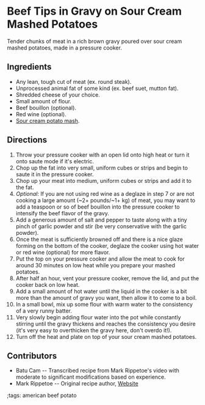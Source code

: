 # Beef Tips in Gravy on Sour Cream Mashed Potatoes

Tender chunks of meat in a rich brown gravy poured over sour cream mashed
potatoes, made in a pressure cooker.

## Ingredients

- Any lean, tough cut of meat (ex. round steak).
- Unprocessed animal fat of some kind (ex. beef suet, mutton fat).
- Shredded cheese of your choice.
- Small amount of flour.
- Beef bouillon (optional).
- Red wine (optional).
- [Sour cream potato mash](sour-cream-mash-potato).

## Directions

1. Throw your pressure cooker with an open lid onto high heat or turn it onto
   saute mode if it's electric.
2. Chop up the fat into very small, uniform cubes or strips and begin to saute
   it in the pressure cooker.
3. Chop up your meat into medium, uniform cubes or strips and add it to the fat.
4. *Optional*: If you are not using red wine as a deglaze in step 7 or are not
   cooking a large amount (~2+ pounds/~1+ kg) of meat, you may want to add a
   teaspoon or so of beef bouillon into the pressure cooker to intensify the
   beef flavor of the gravy.
5. Add a generous amount of salt and pepper to taste along with a tiny pinch of
   garlic powder and stir (be very conservative with the garlic powder).
6. Once the meat is sufficiently browned off and there is a nice glaze forming
   on the bottom of the cooker, deglaze the cooker using hot water or red wine
   (optional) for more flavor.
7. Put the top on your pressure cooker and allow the meat to cook for around 30
   minutes on low heat while you prepare your mashed potatoes.
8. After half an hour, vent your pressure cooker, remove the lid, and put the
   cooker back on low heat.
9. Add a small amount of hot water until the liquid in the cooker is a bit more
   than the amount of gravy you want, then allow it to come to a boil.
10. In a small bowl, mix up some flour with warm water to the consistency of a
    very runny batter.
11. Very slowly begin adding flour water into the pot while constantly stirring
    until the gravy thickens and reaches the consistency you desire (it's very
    easy to overthicken the gravy here, don't overdo it!).
12. Turn off the heat and plate on top of your sour cream mashed potatoes.

## Contributors

- Batu Cam -- Transcribed recipe from Mark Rippetoe's video with moderate to
  significant modifications based on experience.
- Mark Rippetoe -- Original recipe author,
  [Website](https://startingstrength.com)

;tags: american beef potato
